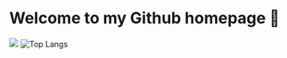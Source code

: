# Welcome to my Github homepage 👋
![](https://github-readme-stats.vercel.app/api?username=NameExist&show_icons=true&theme=transparent)
![Top Langs](https://github-readme-stats.vercel.app/api/top-langs/?username=NameExist&layout=compact&theme=transparent)
